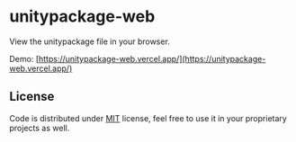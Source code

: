 # unitypackage-web

View the unitypackage file in your browser.

Demo: [https://unitypackage-web.vercel.app/](https://unitypackage-web.vercel.app/)

## License

Code is distributed under [MIT](./LICENSE) license, feel free to use it in your proprietary projects as well.
